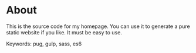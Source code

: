 # About

This is the source code for my homepage. You can use it to generate a pure static website if you like. It must be easy to use.

Keywords: pug, gulp, sass, es6
